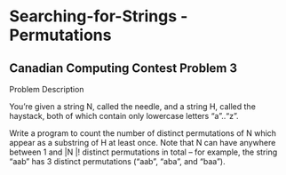 # Searching-for-Strings - Permutations 
## Canadian Computing Contest Problem 3 

Problem Description

You’re given a string N, called the needle, and a string H, called the haystack, both of which contain only lowercase letters “a”..“z”.

Write a program to count the number of distinct permutations of N which appear as a substring of H at least once. Note that N can have anywhere between 1 and |N |! distinct permutations in total – for example, the string “aab” has 3 distinct permutations (“aab”, “aba”, and “baa”).


